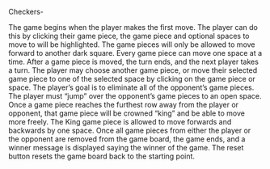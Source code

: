 Checkers-

The game begins when the player makes the first move.
The player can do this by clicking their game piece, the game piece and optional spaces to move to will be highlighted. The game pieces will only be allowed to move forward to another dark square. Every game piece can move one space at a time. After a game piece is moved, the turn ends, and the next player takes a turn.
The player may choose another game piece, or move their selected game piece to one of the selected space by clicking on the game piece or space.
The player’s goal is to eliminate all of the opponent’s game pieces. The player must “jump” over the opponent’s game pieces to an open space.
Once a game piece reaches the furthest row away from the player or opponent, that game piece will be crowned “king” and be able to move more freely. The King game piece is allowed to move forwards and backwards by one space.
Once all game pieces from either the player or the opponent are removed from the game board, the game ends, and a winner message is displayed saying the winner of the game. 
The reset button resets the game board back to the starting point. 